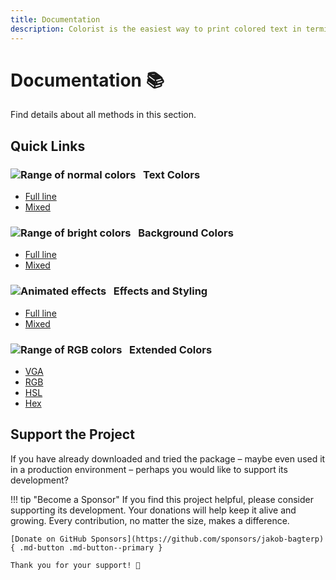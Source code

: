 ```yaml
---
title: Documentation
description: Colorist is the easiest way to print colored text in terminal output with Python. This comprehensive documentation section includes color maps and code examples.
---
```


# Documentation 📚
Find details about all methods in this section.

## Quick Links
### ![Range of normal colors](../assets/images/colors/palette/rainbow_standard_96x16.png) &nbsp;&nbsp;Text Colors
* [Full line](text-colors/full-line.md)
* [Mixed](text-colors/mixed.md)

### ![Range of bright colors](../assets/images/colors/palette/rainbow_bright_96x16.png) &nbsp;&nbsp;Background Colors
* [Full line](background-colors/full-line.md)
* [Mixed](background-colors/mixed.md)

### ![Animated effects](../assets/images/colors/palette/rainbow_effects_96x16.gif) &nbsp;&nbsp;Effects and Styling
* [Full line](effects-and-styling/full-line.md)
* [Mixed](effects-and-styling/mixed.md)

### ![Range of RGB colors](../assets/images/colors/palette/rainbow_rgb_96x16.png) &nbsp;&nbsp;Extended Colors
* [VGA](extended-colors/vga.md)
* [RGB](extended-colors/rgb.md)
* [HSL](extended-colors/hsl.md)
* [Hex](extended-colors/hex.md)

## Support the Project
If you have already downloaded and tried the package – maybe even used it in a production environment – perhaps you would like to support its development?

!!! tip "Become a Sponsor"
    If you find this project helpful, please consider supporting its development. Your donations will help keep it alive and growing. Every contribution, no matter the size, makes a difference.

    [Donate on GitHub Sponsors](https://github.com/sponsors/jakob-bagterp){ .md-button .md-button--primary }

    Thank you for your support! 🙌
